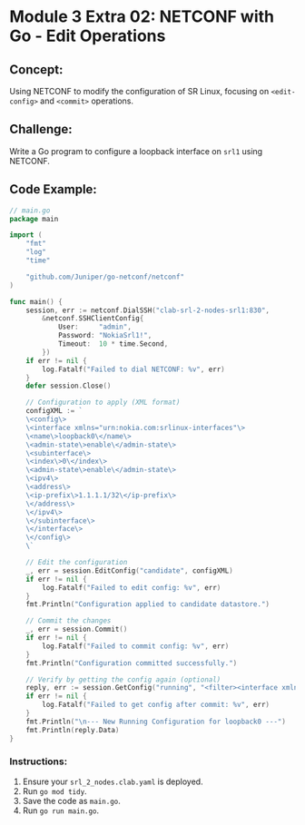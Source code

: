 # **Module 3 Extra 02: NETCONF with Go - Edit Operations**

## **Concept:** 
Using NETCONF to modify the configuration of SR Linux, focusing on `<edit-config>` and `<commit>` operations.

## **Challenge:** 
Write a Go program to configure a loopback interface on `srl1` using NETCONF.

## **Code Example:**
```go
// main.go
package main

import (
    "fmt"
    "log"
    "time"

    "github.com/Juniper/go-netconf/netconf"
)

func main() {
    session, err := netconf.DialSSH("clab-srl-2-nodes-srl1:830",
        &netconf.SSHClientConfig{
            User:     "admin",
            Password: "NokiaSrl1!",
            Timeout:  10 * time.Second,
        })
    if err != nil {
        log.Fatalf("Failed to dial NETCONF: %v", err)
    }
    defer session.Close()

    // Configuration to apply (XML format)
    configXML := `
    \<config\>
    \<interface xmlns="urn:nokia.com:srlinux-interfaces"\>
    \<name\>loopback0\</name\>
    \<admin-state\>enable\</admin-state\>
    \<subinterface\>
    \<index\>0\</index\>
    \<admin-state\>enable\</admin-state\>
    \<ipv4\>
    \<address\>
    \<ip-prefix\>1.1.1.1/32\</ip-prefix\>
    \</address\>
    \</ipv4\>
    \</subinterface\>
    \</interface\>
    \</config\>
    \`

    // Edit the configuration
    _, err = session.EditConfig("candidate", configXML)
    if err != nil {
        log.Fatalf("Failed to edit config: %v", err)
    }
    fmt.Println("Configuration applied to candidate datastore.")

    // Commit the changes
    _, err = session.Commit()
    if err != nil {
        log.Fatalf("Failed to commit config: %v", err)
    }
    fmt.Println("Configuration committed successfully.")

    // Verify by getting the config again (optional)
    reply, err := session.GetConfig("running", "<filter><interface xmlns=\"urn:nokia.com:srlinux-interfaces\"><name>loopback0</name></interface></filter>")
    if err != nil {
        log.Fatalf("Failed to get config after commit: %v", err)
    }
    fmt.Println("\n--- New Running Configuration for loopback0 ---")
    fmt.Println(reply.Data)
}
```

### **Instructions:**
1.  Ensure your `srl_2_nodes.clab.yaml` is deployed.
2.  Run `go mod tidy`.
3.  Save the code as `main.go`.
4.  Run `go run main.go`.